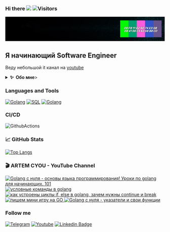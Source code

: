 ### Hi there <a href=""><img src="https://media.giphy.com/media/hvRJCLFzcasrR4ia7z/giphy.gif" width="25px"></a> ![Visitors](https://visitor-badge.glitch.me/badge?page_id=artemcyou) 

[![Header](https://github.com/ArtemCyou/artemcyou/blob/main/assets/photo_2021-12-11_21-50-39.jpg)](https://www.youtube.com/channel/UCiW9dLm9pLTQrO1Y7hA9OLA/videos)

## Я начинающий Software Engineer
Веду небольшой it канал на [youtube](https://www.youtube.com/c/ArtemCYOU)

<details>
  <summary><b>✨&nbsp;&nbsp;Обо&nbsp;мне</b>></summary>
  <br/>

Закончил обучение на факультете строительства и управления недвижимостью Кубанского Государственного Технологического Университета.

Проработал по специальности чуть больше года. Решил устроиться контент менеджером в строительную компанию, подготавливал и выкладывал контент на сайт под управлением WordPress. Спустя время занялся SEO продвижением, а так-же сам начал верстать сайты и писать небольшие плагины на php для CMS WordPress.

Спустя некоторое время понял, что мне больше интересен backend поэтому я решил углубиться в разработку для этого был выбран эффективный язык программирования Golang! 

### Образование
Кубанский Государственный Технологический Университет. Специальность - Гидротехническое строительство. Квалификация - инженер. Год выпуска - 2013.
</details> 

### Languages and Tools
[![Golang](https://img.shields.io/badge/-Golang-06ADC8?style=for-the-badge&logo=goland)](https://go.dev/)
[![SQL](https://img.shields.io/badge/-SQL-1F1E1F?style=for-the-badge&logo=mysql)](https://www.mysql.com/)
[![Golang](https://img.shields.io/badge/-git-1F1E1F?style=for-the-badge&logo=git)](https://git-scm.com/)

### CI/CD
![GithubActions](https://img.shields.io/badge/github_actions-0?style=for-the-badge&logo=GitHubActions&logoColor=white&color=2bbc8a&labelColor=blue)

### 📈 GitHub Stats
[![Top Langs](https://github-readme-stats.vercel.app/api/top-langs/?username=ArtemCyou&count_private=true&hide=tsql&langs_count=7&theme=bear&layout=compact)](https://github.com/ArtemCyou?tab=repositories)

### 🎬 ARTEM CYOU - YouTube Channel
<span>
  <a href="https://youtu.be/fhgg2LUdxD0">
    <img src="https://i.ytimg.com/vi/fhgg2LUdxD0/hqdefault.jpg" alt="Golang с нуля - основы языка программирования! Уроки по golang для начинающих. 101" height="225px">
  </a>
</span>
<span>  
  <a href="https://youtu.be/EtlNdxk2X-s">
    <img src="https://i.ytimg.com/vi/EtlNdxk2X-s/hqdefault.jpg" alt="условные команды в golang" height="225px">
  </a>
</span>
<span>  
  <a href="https://youtu.be/h0On271Etq4">
    <img src="https://i.ytimg.com/vi/h0On271Etq4/hqdefault.jpg" alt="как устроены циклы if, else в golang, зачем нужны continue и break" height="225px">
  </a>
</span>
<span>  
  <a href="https://youtu.be/_ftihdegPJA">
    <img src="https://i.ytimg.com/vi/_ftihdegPJA/hqdefault.jpg" alt="пишем мини игру на GO" height="225px">
  </a>
</span>
<span>  
  <a href="https://youtu.be/WwLlvyLFTus">
    <img src="https://i.ytimg.com/vi/WwLlvyLFTus/hqdefault.jpg" alt="Golang с нуля - указатели и свои функции" height="225px">
  </a>
</span>


### Follow me
[![Telegram](https://img.shields.io/badge/-Telegram-1F1E1F?style=for-the-badge&logo=telegram)](https://t.me/ux_police)
[![Youtube](https://img.shields.io/badge/-Youtube-1F1E1F?style=for-the-badge&logo=YouTube&labelColor=A40E26)](https://www.youtube.com/c/artemcyou/videos)
[![Linkedin Badge](https://img.shields.io/badge/LinkedIn-Artem_Prilutskikh-blue?style=for-the-badge&logo=Linkedin&logoColor=white&link=https://www.linkedin.com/in/artem-prilutskikh-983450147)](https://www.linkedin.com/in/artem-prilutskikh-983450147)
